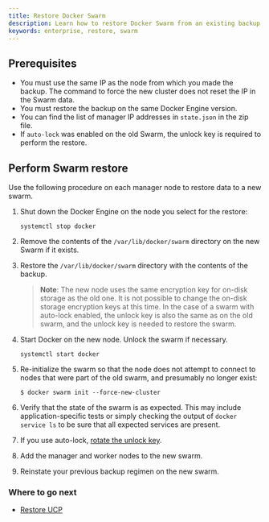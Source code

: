 ```yaml
---
title: Restore Docker Swarm
description: Learn how to restore Docker Swarm from an existing backup
keywords: enterprise, restore, swarm
---
```


## Prerequisites

-   You must use the same IP as the node from which you made the backup. The command to force the new cluster does not reset the IP in the Swarm data.  
-   You must restore the backup on the same Docker Engine version.
-   You can find the list of manager IP addresses in `state.json` in the zip file.
-   If `auto-lock` was enabled on the old Swarm, the unlock key is required to perform the restore.

## Perform Swarm restore
Use the following procedure on each manager node to restore data to a new swarm.

1. Shut down the Docker Engine on the node you select for the restore:

    ```
    systemctl stop docker
    ``` 
2. Remove the contents of the `/var/lib/docker/swarm` directory on the new Swarm if it exists.
3. Restore the `/var/lib/docker/swarm` directory with the contents of the backup.  
    
    > **Note**: The new node uses the same encryption key for on-disk
    > storage as the old one. It is not possible to change the on-disk storage
    > encryption keys at this time. In the case of a swarm with auto-lock enabled, 
    > the unlock key is also the same as on the old swarm, and the unlock key is 
    > needed to restore the swarm.

4. Start Docker on the new node.  Unlock the swarm if necessary. 

    ```
    systemctl start docker
    ```
5. Re-initialize the swarm so that the node does not attempt to connect to nodes that were part of the old swarm, and presumably no longer exist:

    ```
    $ docker swarm init --force-new-cluster
    ```  
    
6.  Verify that the state of the swarm is as expected. This may include
    application-specific tests or simply checking the output of
    `docker service ls` to be sure that all expected services are present.

7.  If you use auto-lock,
    [rotate the unlock key](/engine/swarm/swarm_manager_locking.md#rotate-the-unlock-key).
8.  Add the manager and worker nodes to the new swarm.
9.  Reinstate your previous backup regimen on the new swarm.

### Where to go next

- [Restore UCP](restore-ucp.md)
